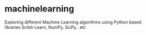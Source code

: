 # machinelearning
Exploring different Machine Learning algorithms using  Python based libraries Scikit-Learn, NumPy, SciPy.. etc 
